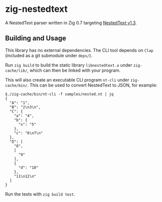 # zig-nestedtext

A NestedText parser written in Zig 0.7 targeting [NestedText v1.3](https://nestedtext.org/en/v1.3/).


## Building and Usage

This library has no external dependencies. The CLI tool depends on `Clap` (included as a git submodule under `deps/`).

Run `zig build` to build the static library `libnestedtext.a` under `zig-cache/lib/`, which can then be linked with your program.

This will also create an executable CLI program `nt-cli` under `zig-cache/bin/`. This can be used to convert NestedText to JSON, for example:  
```
$./zig-cache/bin/nt-cli -f samples/nested.nt | jq
{
  "A": "1",
  "B": "2\n3\n",
  "C": {
    "a": "4",
    "b": {
      "x": "5"
    },
    "c": "6\n7\n"
  },
  "D": [
    "8",
    [
      "9"
    ],
    {
      "d": "10"
    },
    "11\n12\n"
  ]
}
```

Run the tests with `zig build test`.
